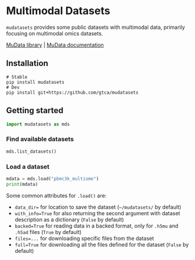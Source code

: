 # Multimodal Datasets

`mudatasets` provides some public datasets with multimodal data, primarily focusing on multimodal omics datasets.

[MuData library](https://github.com/PMBio/mudata) | [MuData documentation](https://mudata.readthedocs.io/)

## Installation

```
# Stable
pip install mudatasets
# Dev
pip install git+https://github.com/gtca/mudatasets
```

## Getting started

```py
import mudatasets as mds
```

### Find available datasets

```py
mds.list_datasets()
```

### Load a dataset

```py
mdata = mds.load("pbmc3k_multiome")
print(mdata)
```

Some common attributes for `.load()` are:

- `data_dir=` for location to save the dataset (`~/mudatasets/` by default)
- `with_info=True` for also returning the second argument with dataset description as a dictionary (`False` by default)
- `backed=True` for reading data in a backed format, only for `.h5mu` and `.h5ad` files (`True` by default)
- `files=...` for downloading specific files from the dataset
- `full=True` for downloading all the files defined for the dataset (`False` by default)
